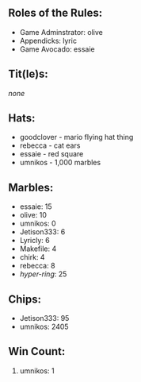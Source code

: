## Roles of the Rules:
- Game Adminstrator:  olive
- Appendicks: lyric
- Game Avocado: essaie

## Tit(le)s:
*none*

## Hats:
- goodclover - mario flying hat thing
- rebecca - cat ears
- essaie - red square
- umnikos - 1,000 marbles

## Marbles:
- essaie: 15
- olive: 10
- umnikos: 0
- Jetison333: 6
- Lyricly: 6
- Makefile: 4
- chirk: 4
- rebecca: 8
- *hyper-ring*: 25

## Chips:
- Jetison333: 95
- umnikos: 2405

## Win Count:
1. umnikos: 1
